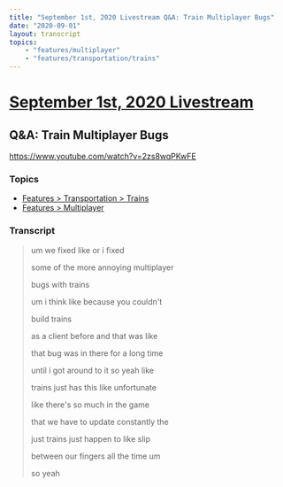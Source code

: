 ```yaml
---
title: "September 1st, 2020 Livestream Q&A: Train Multiplayer Bugs"
date: "2020-09-01"
layout: transcript
topics:
    - "features/multiplayer"
    - "features/transportation/trains"
---
```

# [September 1st, 2020 Livestream](../2020-09-01.md)
## Q&A: Train Multiplayer Bugs
https://www.youtube.com/watch?v=2zs8wqPKwFE

### Topics
* [Features > Transportation > Trains](../topics/features/transportation/trains.md)
* [Features > Multiplayer](../topics/features/multiplayer.md)

### Transcript

> um we fixed like or i fixed
> 
> some of the more annoying multiplayer
> 
> bugs with trains
> 
> um i think like because you couldn't
> 
> build trains
> 
> as a client before and that was like
> 
> that bug was in there for a long time
> 
> until i got around to it so yeah like
> 
> trains just has this like unfortunate
> 
> like there's so much in the game
> 
> that we have to update constantly the
> 
> just trains just happen to like slip
> 
> between our fingers all the time um
> 
> so yeah
> 
